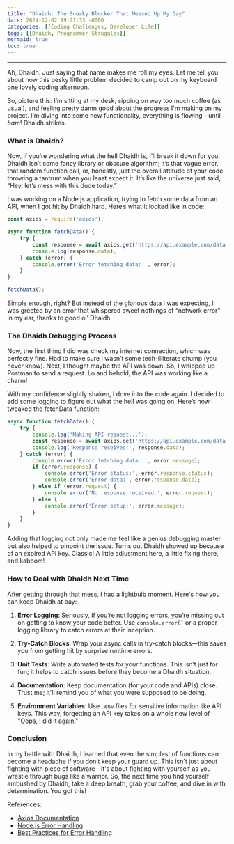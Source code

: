 ```yaml
---
title: "Dhaidh: The Sneaky Blocker That Messed Up My Day"
date: 2024-12-02 19:21:33 -0000
categories: [[Coding Challenges, Developer Life]]
tags: [[Dhaidh, Programmer Struggles]]
mermaid: true
toc: true
---
```


---

Ah, Dhaidh. Just saying that name makes me roll my eyes. Let me tell you about how this pesky little problem decided to camp out on my keyboard one lovely coding afternoon.

So, picture this: I’m sitting at my desk, sipping on way too much coffee (as usual), and feeling pretty damn good about the progress I'm making on my project. I’m diving into some new functionality, everything is flowing—until *bam*! Dhaidh strikes. 

### What is Dhaidh?

Now, if you’re wondering what the hell Dhaidh is, I’ll break it down for you. Dhaidh isn’t some fancy library or obscure algorithm; it’s that vague error, that random function call, or, honestly, just the overall attitude of your code throwing a tantrum when you least expect it. It’s like the universe just said, “Hey, let’s mess with this dude today.”

I was working on a Node.js application, trying to fetch some data from an API, when I got hit by Dhaidh hard. Here’s what it looked like in code:

```javascript
const axios = require('axios');

async function fetchData() {
    try {
        const response = await axios.get('https://api.example.com/data');
        console.log(response.data);
    } catch (error) {
        console.error('Error fetching data: ', error);
    }
}

fetchData();
```

Simple enough, right? But instead of the glorious data I was expecting, I was greeted by an error that whispered sweet nothings of “network error” in my ear, thanks to good ol’ Dhaidh.

### The Dhaidh Debugging Process

Now, the first thing I did was check my internet connection, which was perfectly fine. Had to make sure I wasn’t some tech-illiterate chump (you never know). Next, I thought maybe the API was down. So, I whipped up Postman to send a request. Lo and behold, the API was working like a charm! 

With my confidence slightly shaken, I dove into the code again. I decided to add some logging to figure out what the hell was going on. Here’s how I tweaked the fetchData function:

```javascript
async function fetchData() {
    try {
        console.log('Making API request...');
        const response = await axios.get('https://api.example.com/data');
        console.log('Response received:', response.data);
    } catch (error) {
        console.error('Error fetching data: ', error.message);
        if (error.response) {
            console.error('Error status:', error.response.status);
            console.error('Error data:', error.response.data);
        } else if (error.request) {
            console.error('No response received:', error.request);
        } else {
            console.error('Error setup:', error.message);
        }
    }
}
```

Adding that logging not only made me feel like a genius debugging master but also helped to pinpoint the issue. Turns out Dhaidh showed up because of an expired API key. Classic! A little adjustment here, a little fixing there, and kaboom! 

### How to Deal with Dhaidh Next Time

After getting through that mess, I had a lightbulb moment. Here's how you can keep Dhaidh at bay:

1. **Error Logging**: Seriously, if you’re not logging errors, you’re missing out on getting to know your code better. Use `console.error()` or a proper logging library to catch errors at their inception.

2. **Try-Catch Blocks**: Wrap your async calls in try-catch blocks—this saves you from getting hit by surprise runtime errors.

3. **Unit Tests**: Write automated tests for your functions. This isn’t just for fun; it helps to catch issues before they become a Dhaidh situation.

4. **Documentation**: Keep documentation (for your code and APIs) close. Trust me; it'll remind you of what you were supposed to be doing.

5. **Environment Variables**: Use `.env` files for sensitive information like API keys. This way, forgetting an API key takes on a whole new level of "Oops, I did it again."

### Conclusion

In my battle with Dhaidh, I learned that even the simplest of functions can become a headache if you don’t keep your guard up. This isn't just about fighting with piece of software—it's about fighting with yourself as you wrestle through bugs like a warrior. So, the next time you find yourself ambushed by Dhaidh, take a deep breath, grab your coffee, and dive in with determination. You got this!

References:
- [Axios Documentation](https://axios-http.com/)
- [Node.js Error Handling](https://nodejs.dev/en/learn/error-handling-in-nodejs)
- [Best Practices for Error Handling](https://www.digitalocean.com/community/tutorials/nodejs-error-handling-best-practices)
